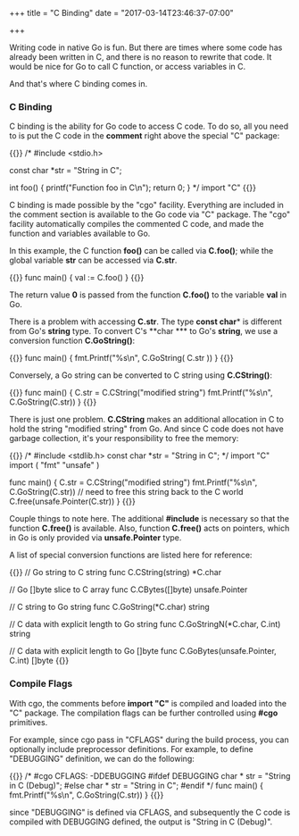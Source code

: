 +++
title = "C Binding"
date = "2017-03-14T23:46:37-07:00"

+++

Writing code in native Go is fun. But there are times where some code has already been written in C, and there is no reason to rewrite that code. It would be nice for Go to call C function, or access variables in C.

And that's where C binding comes in.

### C Binding

C binding is the ability for Go code to access C code. To do so, all you need to is put the C code in the **comment** right above the special "C" package:

{{<highlight go>}}
/*
#include <stdio.h>

const char *str = "String in C";

int foo()
{
    printf("Function foo in C\n");
    return 0;
}
*/
import "C"
{{</highlight>}}

C binding is made possible by the "cgo" facility. Everything are included in the comment section is available to the Go code via "C" package. The "cgo" facility automatically compiles the commented C code, and made the function and variables available to Go.

In this example, the C function **foo()** can be called via **C.foo()**; while the global variable **str** can be accessed via **C.str**.

{{<highlight go>}}
func main() {
    val := C.foo()
}
{{</highlight>}}

The return value **0** is passed from the function **C.foo()** to the variable **val** in Go.

There is a problem with accessing **C.str**. The type **const char*** is different from Go's **string** type. To convert C's **char *** to Go's **string**, we use a conversion function **C.GoString()**:

{{<highlight go>}}
func main() {
    fmt.Printf("%s\n", C.GoString( C.str ))
}
{{</highlight>}}

Conversely, a Go string can be converted to C string using **C.CString()**:

{{<highlight go>}}
func main() {
    C.str = C.CString("modified string")
    fmt.Printf("%s\n", C.GoString(C.str))
}
{{</highlight>}}

There is just one problem. **C.CString** makes an additional allocation in C to hold the string "modified string" from Go. And since C code does not have garbage collection, it's your responsibility to free the memory:

{{<highlight go>}}
/*
#include <stdlib.h>
const char *str = "String in C";
 */
import "C"
import (
    "fmt"
    "unsafe"
)

func main() {
    C.str = C.CString("modified string")
    fmt.Printf("%s\n", C.GoString(C.str))
    // need to free this string back to the C world
    C.free(unsafe.Pointer(C.str))
}
{{</highlight>}}

Couple things to note here. The additional **#include** is necessary so that the function **C.free()** is available. Also, function **C.free()** acts on pointers, which in Go is only provided via **unsafe.Pointer** type.

A list of special conversion functions are listed here for reference:

{{<highlight go>}}
// Go string to C string
func C.CString(string) *C.char

// Go []byte slice to C array
func C.CBytes([]byte) unsafe.Pointer

// C string to Go string
func C.GoString(*C.char) string

// C data with explicit length to Go string
func C.GoStringN(*C.char, C.int) string

// C data with explicit length to Go []byte
func C.GoBytes(unsafe.Pointer, C.int) []byte
{{</highlight>}}

### Compile Flags

With cgo, the comments before **import "C"** is compiled and loaded into the "C" package. The compilation flags can be further controlled using **#cgo** primitives. 

For example, since cgo pass in "CFLAGS" during the build process, you can optionally include preprocessor definitions. For example, to define "DEBUGGING" definition, we can do the following:

{{<highlight go>}}
/*
#cgo CFLAGS: -DDEBUGGING
#ifdef DEBUGGING
char * str = "String in C (Debug)";
#else
char * str = "String in C";
#endif
*/
func main() {
    fmt.Printf("%s\n", C.GoString(C.str))
}
{{</highlight>}}

since "DEBUGGING" is defined via CFLAGS, and subsequently the C code is compiled with DEBUGGING defined, the output is "String in C (Debug)".

